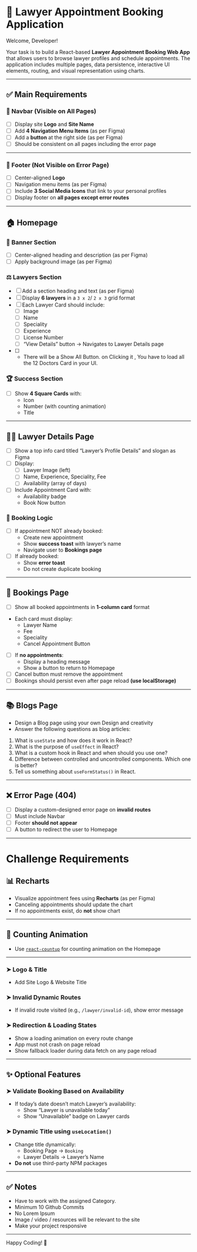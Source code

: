 # 🧪 Lawyer Appointment Booking Application 

Welcome, Developer!

Your task is to build a React-based **Lawyer Appointment Booking Web App** that allows users to browse lawyer profiles and schedule appointments.  The application includes multiple pages, data persistence, interactive UI elements, routing, and visual representation using charts.

---

## ✅ Main Requirements

### 🧭 Navbar (Visible on All Pages)

- [ ] Display site **Logo** and **Site Name**
- [ ] Add **4 Navigation Menu Items** (as per Figma)
- [ ] Add a **button** at the right side (as per Figma)
- [ ] Should be consistent on all pages including the error page

---

### 🦶 Footer (Not Visible on Error Page)

- [ ] Center-aligned **Logo**
- [ ] Navigation menu items (as per Figma)
- [ ] Include **3 Social Media Icons** that link to your personal profiles
- [ ] Display footer on **all pages except error routes**

---

## 🏠 Homepage

### 🎯 Banner Section

- [ ] Center-aligned heading and description (as per Figma)
- [ ] Apply background image (as per Figma)

### ⚖️ Lawyers Section

- [ ] Add a section heading and text (as per Figma)
- [ ] Display **6 lawyers** in a `3 x 2`/ `2 x 3`  grid format
- [ ] Each Lawyer Card should include:
  - [ ] Image
  - [ ] Name
  - [ ] Speciality
  - [ ] Experience
  - [ ] License Number
  - [ ] “View Details” button → Navigates to Lawyer Details page
- [ ] - There will be a Show All Button. on Clicking it ,  You have to load all the 12 Doctors Card in your UI. 

### 🏆 Success Section

- [ ] Show **4 Square Cards** with:
  - Icon
  - Number (with counting animation)
  - Title

---

## 👨‍⚖️ Lawyer Details Page

- [ ] Show a top info card titled “Lawyer’s Profile Details” and slogan as Figma
- [ ] Display:
  - [ ] Lawyer Image (left)
  - [ ] Name, Experience, Speciality, Fee
  - [ ] Availability (array of days)
- [ ] Include Appointment Card with:
  - Availability badge
  - Book Now button

### 🧾 Booking Logic

- [ ] If appointment NOT already booked:
  - Create new appointment
  - Show **success toast** with lawyer’s name
  - Navigate user to **Bookings page**
- [ ] If already booked:
  - Show **error toast**
  - Do not create duplicate booking

---

## 📅 Bookings Page

- [ ] Show all booked appointments in **1-column card** format
- Each card must display:
  - Lawyer Name
  - Fee
  - Speciality
  - Cancel Appointment Button
- [ ] If **no appointments**:
  - Display a heading message
  - Show a button to return to Homepage
- [ ] Cancel button must remove the appointment
- [ ] Bookings should persist even after page reload **(use localStorage)**

---

## 📚 Blogs Page

- Design a Blog page using your own Design and creativity
- Answer the following questions as blog articles:

1. What is `useState` and how does it work in React?
2. What is the purpose of `useEffect` in React?
3. What is a custom hook in React and when should you use one?
4. Difference between controlled and uncontrolled components. Which one is better?
5. Tell us something about `useFormStatus()` in React.

---

## ❌ Error Page (404)

- [ ] Display a custom-designed error page on **invalid routes**
- [ ] Must include Navbar
- [ ] Footer **should not appear**
- [ ] A button to redirect the user to Homepage

---

# Challenge Requirements

## 📊 Recharts

- Visualize appointment fees using **Recharts** (as per Figma)
- Canceling appointments should update the chart
- If no appointments exist, do **not** show chart

---

## 🔢 Counting Animation

- Use [`react-countup`](https://www.npmjs.com/package/react-countup) for counting animation on the Homepage

---

### ➤ Logo & Title

- Add Site Logo & Website Title

### ➤ Invalid Dynamic Routes

- If invalid route visited (e.g., `/lawyer/invalid-id`), show error message

### ➤ Redirection & Loading States

- Show a loading animation on every route change
- App must not crash on page reload
- Show fallback loader during data fetch on any page reload

---

## ✨ Optional Features

### ➤ Validate Booking Based on Availability

- If today’s date doesn’t match Lawyer’s availability:
  - Show “Lawyer is unavailable today”
  - Show “Unavailable” badge on Lawyer cards

### ➤ Dynamic Title using `useLocation()`

- Change title dynamically:
  - Booking Page → `Booking`
  - Lawyer Details → Lawyer’s Name
- **Do not** use third-party NPM packages

---

## ✅ Notes

- Have to work with the assigned Category.
- Minimum 10 Github Commits
- No Lorem Ipsum
- Image / video / resources will be relevant to the site
- Make your project responsive

---

Happy Coding! 🚀
